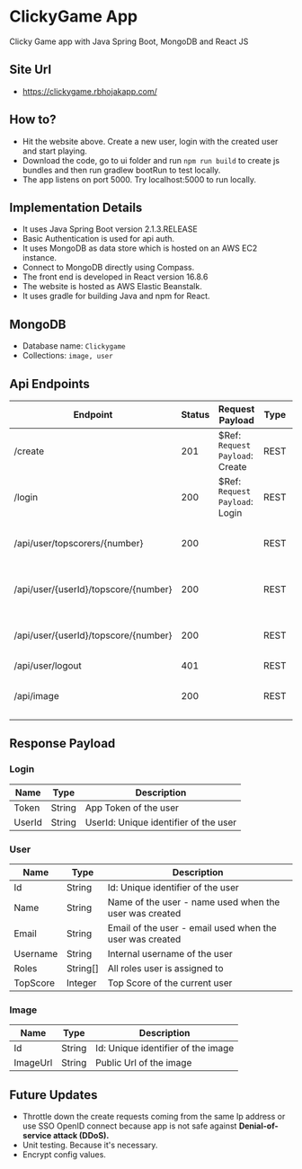 # ClickyGame App
Clicky Game app with Java Spring Boot, MongoDB and React JS


## Site Url
* https://clickygame.rbhojakapp.com/

## How to?
* Hit the website above. Create a new user, login with the created user and start playing. 
* Download the code, go to ui folder and run `npm run build` to create js bundles and then run gradlew bootRun to test locally.
* The app listens on port 5000. Try localhost:5000 to run locally.

## Implementation Details  
* It uses Java Spring Boot version 2.1.3.RELEASE
* Basic Authentication is used for api auth.
* It uses MongoDB as data store which is hosted on an AWS EC2 instance.
* Connect to MongoDB directly using Compass. 
* The front end is developed in React version 16.8.6
* The website is hosted as AWS Elastic Beanstalk. 
* It uses gradle for building Java and npm for React.

## MongoDB
* Database name: `Clickygame`
* Collections: `image, user`

## Api Endpoints

| Endpoint  | Status | Request Payload | Type | Verb | Response 
| ------------- | ------------- | ------------- |------------- | ------------- | ------------- |
| /create  | 201 | $Ref: `Request Payload`: Create  | REST | POST | String UserId
| /login | 200 | $Ref: `Request Payload`: Login | REST | POST | $Ref: `Response Payload`: Login
| /api/user/topscorers/{number} | 200  |  | REST | GET | $Ref: `Response Payload`: User[]
| /api/user/{userId}/topscore/{number} | 200  |  | REST | PUT | $Ref: `Response Payload`: User
| /api/user/{userId}/topscore/{number} | 200  |  | REST | PUT | $Ref: `Response Payload`: User
| /api/user/logout | 401  |  | REST | POST | 
| /api/image | 200  |  | REST | GET | $Ref: `Response Payload`: Image


## Response Payload

### Login
  
| Name | Type | Description
| ------------- | ------------- | ------------- |
| Token  | String | App Token of the user |
| UserId  | String  | UserId: Unique identifier of the user |
  
  
### User
  
| Name | Type | Description
| ------------- | ------------- | ------------- |
| Id  | String | Id: Unique identifier of the user |
| Name  | String  | Name of the user - name used when the user was created |
| Email  | String  | Email of the user - email used when the user was created |
| Username  | String  | Internal username of the user |
| Roles  | String[]  | All roles user is assigned to |
| TopScore  | Integer  | Top Score of the current user |
  
### Image
  
| Name | Type | Description
| ------------- | ------------- | ------------- |
| Id  | String | Id: Unique identifier of the image |
| ImageUrl  | String  | Public Url of the image |
  
  
## Future Updates
* Throttle down the create requests coming from the same Ip address or use SSO OpenID connect because app is not safe against **Denial-of-service attack (DDoS).**
* Unit testing. Because it's necessary.
* Encrypt config values.
     
